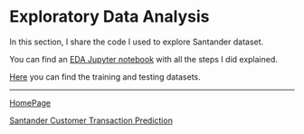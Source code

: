 # Exploratory Data Analysis

In this section, I share the code I used to explore Santander dataset.

You can find an [EDA Jupyter notebook](Data%20Exploration.html) with all the steps I did explained.

[Here](https://www.kaggle.com/c/santander-customer-transaction-prediction/overview) you can find the training and testing datasets.

---

[HomePage](../../README.md)

[Santander Customer Transaction Prediction](../ReadMe.md)
